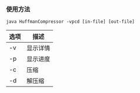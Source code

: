 ### 使用方法

```
java HuffmanCompressor -vpcd [in-file] [out-file]
```

|选项|描述|
|-|-|
|-v|显示详情|
|-p|显示进度|
|-c|压缩|
|-d|解压缩|


